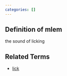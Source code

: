 ```yaml
---
categories: []
---
```

## Definition of mlem

the sound of licking

## Related Terms

- [lick](./lick)
